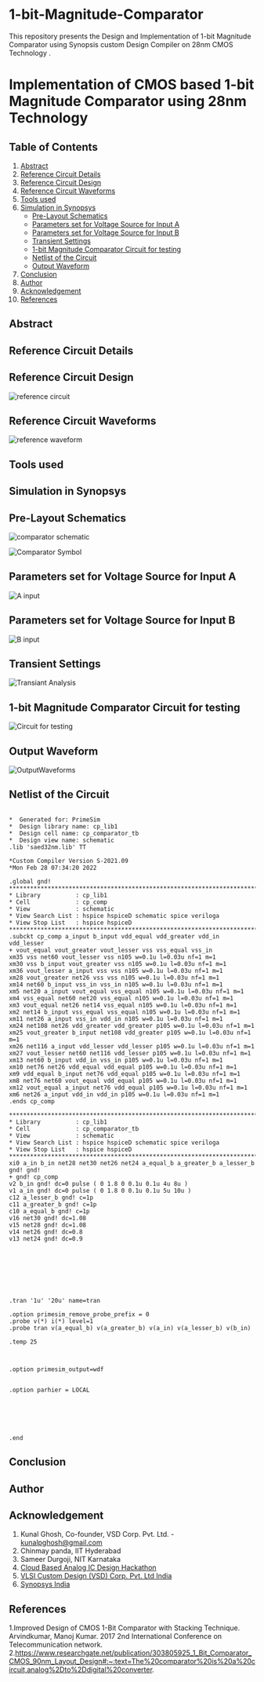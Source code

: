 # 1-bit-Magnitude-Comparator
This repository presents the Design and Implementation of 1-bit Magnitude Comparator using Synopsis custom Design Compiler on 28nm CMOS Technology .

# Implementation of CMOS based 1-bit Magnitude Comparator using 28nm Technology


## Table of Contents
1. [Abstract](#abstract)
2. [Reference Circuit Details](#referencecircuitdetails)
3. [Reference Circuit Design](#ReferenceCircuitDesign)
4. [Reference Circuit Waveforms](#referencecircuitwaveforms)
5. [Tools used](#toolsused)
6. [Simulation in Synopsys](#simulationinsynopsys)
   - [Pre-Layout Schematics](#pre-layoutschematics)
   - [Parameters set for Voltage Source for Input A](#ParameterssetforVoltageSourceforInputA)
   - [Parameters set for Voltage Source for Input B](#ParameterssetforVoltageSourceforInputB)
   - [Transient Settings](#TransientSettings)
   - [1-bit Magnitude Comparator Circuit for testing](#1-bitMagnitudeComparatorCircuitfortesting)
   - [Netlist of the Circuit](#NetlistoftheCircuit)
   - [Output Waveform](#OutputWaveform)
7. [Conclusion](#Conclusion)
8. [Author](#Author)
9. [Acknowledgement](#Acknowledgement)
10. [References](#References)




## Abstract
## Reference Circuit Details
## Reference Circuit Design

![reference circuit](https://user-images.githubusercontent.com/100518323/156027928-ef34d49b-c7a6-41ac-bbea-4b37f6f99149.png)

## Reference Circuit Waveforms

![reference waveform](https://user-images.githubusercontent.com/100518323/156028010-4e6ffe3e-5245-4f65-8e09-5f3495b7ad13.png)

## Tools used
## Simulation in Synopsys
## Pre-Layout Schematics

![comparator schematic](https://user-images.githubusercontent.com/100518323/156026811-2769a02d-b2e6-4bc7-98d7-1bd047b4c20c.PNG)


![Comparator Symbol](https://user-images.githubusercontent.com/100518323/156026985-2bfca537-217f-492a-a4cf-a74290ca48f9.PNG)

## Parameters set for Voltage Source for Input A

![A input](https://user-images.githubusercontent.com/100518323/156028514-217740b5-ad6a-4809-8a3e-04774d1b1568.png)

## Parameters set for Voltage Source for Input B

![B input](https://user-images.githubusercontent.com/100518323/156029747-6db07c50-8537-45a4-b94e-568089c27122.png)

## Transient Settings

![Transiant Analysis](https://user-images.githubusercontent.com/100518323/156026726-92e26efb-836d-423b-9236-877c0632e562.PNG)

## 1-bit Magnitude Comparator Circuit for testing

![Circuit for testing](https://user-images.githubusercontent.com/100518323/156026435-d4cbe864-0e45-40b2-b0ef-21831c8e7918.PNG)

## Output Waveform

![OutputWaveforms](https://user-images.githubusercontent.com/100518323/155940267-744ff2c9-53d7-4152-bf77-68dfbdff9b0c.PNG)

## Netlist of the Circuit

```

*  Generated for: PrimeSim
*  Design library name: cp_lib1
*  Design cell name: cp_comparator_tb
*  Design view name: schematic
.lib 'saed32nm.lib' TT

*Custom Compiler Version S-2021.09
*Mon Feb 28 07:34:20 2022

.global gnd!
********************************************************************************
* Library          : cp_lib1
* Cell             : cp_comp
* View             : schematic
* View Search List : hspice hspiceD schematic spice veriloga
* View Stop List   : hspice hspiceD
********************************************************************************
.subckt cp_comp a_input b_input vdd_equal vdd_greater vdd_in vdd_lesser
+ vout_equal vout_greater vout_lesser vss vss_equal vss_in
xm35 vss net60 vout_lesser vss n105 w=0.1u l=0.03u nf=1 m=1
xm30 vss b_input vout_greater vss n105 w=0.1u l=0.03u nf=1 m=1
xm36 vout_lesser a_input vss vss n105 w=0.1u l=0.03u nf=1 m=1
xm28 vout_greater net26 vss vss n105 w=0.1u l=0.03u nf=1 m=1
xm14 net60 b_input vss_in vss_in n105 w=0.1u l=0.03u nf=1 m=1
xm5 net20 a_input vout_equal vss_equal n105 w=0.1u l=0.03u nf=1 m=1
xm4 vss_equal net60 net20 vss_equal n105 w=0.1u l=0.03u nf=1 m=1
xm3 vout_equal net26 net14 vss_equal n105 w=0.1u l=0.03u nf=1 m=1
xm2 net14 b_input vss_equal vss_equal n105 w=0.1u l=0.03u nf=1 m=1
xm11 net26 a_input vss_in vdd_in n105 w=0.1u l=0.03u nf=1 m=1
xm24 net108 net26 vdd_greater vdd_greater p105 w=0.1u l=0.03u nf=1 m=1
xm25 vout_greater b_input net108 vdd_greater p105 w=0.1u l=0.03u nf=1 m=1
xm26 net116 a_input vdd_lesser vdd_lesser p105 w=0.1u l=0.03u nf=1 m=1
xm27 vout_lesser net60 net116 vdd_lesser p105 w=0.1u l=0.03u nf=1 m=1
xm13 net60 b_input vdd_in vss_in p105 w=0.1u l=0.03u nf=1 m=1
xm10 net76 net26 vdd_equal vdd_equal p105 w=0.1u l=0.03u nf=1 m=1
xm9 vdd_equal b_input net76 vdd_equal p105 w=0.1u l=0.03u nf=1 m=1
xm8 net76 net60 vout_equal vdd_equal p105 w=0.1u l=0.03u nf=1 m=1
xm12 vout_equal a_input net76 vdd_equal p105 w=0.1u l=0.03u nf=1 m=1
xm6 net26 a_input vdd_in vdd_in p105 w=0.1u l=0.03u nf=1 m=1
.ends cp_comp

********************************************************************************
* Library          : cp_lib1
* Cell             : cp_comparator_tb
* View             : schematic
* View Search List : hspice hspiceD schematic spice veriloga
* View Stop List   : hspice hspiceD
********************************************************************************
xi0 a_in b_in net28 net30 net26 net24 a_equal_b a_greater_b a_lesser_b gnd! gnd!
+ gnd! cp_comp
v2 b_in gnd! dc=0 pulse ( 0 1.8 0 0.1u 0.1u 4u 8u )
v1 a_in gnd! dc=0 pulse ( 0 1.8 0 0.1u 0.1u 5u 10u )
c12 a_lesser_b gnd! c=1p
c11 a_greater_b gnd! c=1p
c10 a_equal_b gnd! c=1p
v16 net30 gnd! dc=1.08
v15 net28 gnd! dc=1.08
v14 net26 gnd! dc=0.8
v13 net24 gnd! dc=0.9








.tran '1u' '20u' name=tran

.option primesim_remove_probe_prefix = 0
.probe v(*) i(*) level=1
.probe tran v(a_equal_b) v(a_greater_b) v(a_in) v(a_lesser_b) v(b_in)

.temp 25



.option primesim_output=wdf


.option parhier = LOCAL






.end
```
## Conclusion
## Author
## Acknowledgement
  1. Kunal Ghosh, Co-founder, VSD Corp. Pvt. Ltd. - kunalpghosh@gmail.com
  2. Chinmay panda, IIT Hyderabad
  3. Sameer Durgoji, NIT Karnataka
  4. [Cloud Based Analog IC Design Hackathon](https://www.iith.ac.in/events/2022/02/15/Cloud-Based-Analog-IC-Design-Hackathon/)
  5. [VLSI Custom Design (VSD) Corp. Pvt. Ltd India](https://www.vlsisystemdesign.com/)
  6. [Synopsys India](https://www.synopsys.com/)
## References
  1.Improved Design of CMOS 1-Bit Comparator with Stacking Technique. Arvindkumar, Manoj Kumar. 2017 2nd International Conference on Telecommunication network.
  2.https://www.researchgate.net/publication/303805925_1_Bit_Comparator_CMOS_90nm_Layout_Design#:~:text=The%20comparator%20is%20a%20circuit,analog%2Dto%2Ddigital%20converter.




